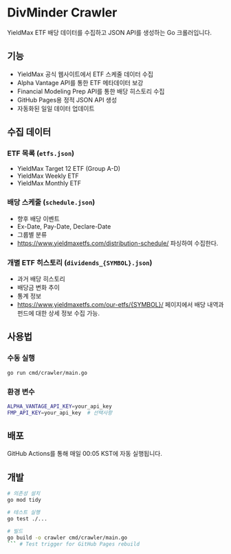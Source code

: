 # DivMinder Crawler

YieldMax ETF 배당 데이터를 수집하고 JSON API를 생성하는 Go 크롤러입니다.

## 기능

- YieldMax 공식 웹사이트에서 ETF 스케줄 데이터 수집
- Alpha Vantage API를 통한 ETF 메타데이터 보강
- Financial Modeling Prep API를 통한 배당 히스토리 수집
- GitHub Pages용 정적 JSON API 생성
- 자동화된 일일 데이터 업데이트

## 수집 데이터

### ETF 목록 (`etfs.json`)
- YieldMax Target 12 ETF (Group A-D)
- YieldMax Weekly ETF
- YieldMax Monthly ETF

### 배당 스케줄 (`schedule.json`)
- 향후 배당 이벤트
- Ex-Date, Pay-Date, Declare-Date
- 그룹별 분류
- https://www.yieldmaxetfs.com/distribution-schedule/ 파싱하여 수집한다.

### 개별 ETF 히스토리 (`dividends_{SYMBOL}.json`)
- 과거 배당 히스토리
- 배당금 변화 추이
- 통계 정보
- https://www.yieldmaxetfs.com/our-etfs/{SYMBOL}/ 페이지에서 배당 내역과 펀드에 대한 상세 정보 수집 가능. 

## 사용법

### 수동 실행
```bash
go run cmd/crawler/main.go
```

### 환경 변수
```bash
ALPHA_VANTAGE_API_KEY=your_api_key
FMP_API_KEY=your_api_key  # 선택사항
```

## 배포

GitHub Actions를 통해 매일 00:05 KST에 자동 실행됩니다.

## 개발

```bash
# 의존성 설치
go mod tidy

# 테스트 실행
go test ./...

# 빌드
go build -o crawler cmd/crawler/main.go
``` # Test trigger for GitHub Pages rebuild
